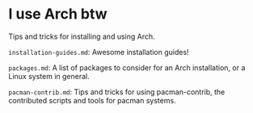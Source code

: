 # I use Arch btw

Tips and tricks for installing and using Arch.

`installation-guides.md`: Awesome installation guides!

`packages.md`: A list of packages to consider for an Arch installation, or a Linux system in general.

`pacman-contrib.md`: Tips and tricks for using pacman-contrib, the contributed scripts and tools for pacman systems.

